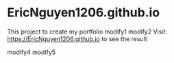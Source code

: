 # EricNguyen1206.github.io

This project to create my portfolio
modify1
modify2
Visit: https://EricNguyen1206.github.io to see the result

modify4
modify5
